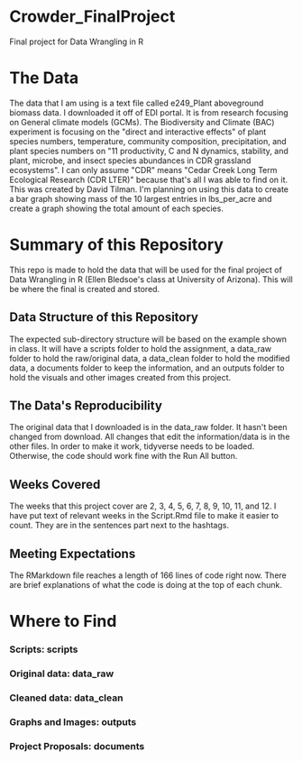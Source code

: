 # Crowder_FinalProject

Final project for Data Wrangling in R

# The Data

The data that I am using is a text file called e249_Plant aboveground biomass data. I downloaded it off of EDI portal. It is from research focusing on General climate models (GCMs). The Biodiversity and Climate (BAC) experiment is focusing on the "direct and interactive effects" of plant species numbers, temperature, community composition, precipitation, and plant species numbers on "11 productivity, C and N dynamics, stability, and plant, microbe, and insect species abundances in CDR grassland ecosystems". I can only assume "CDR" means "Cedar Creek Long Term Ecological Research (CDR LTER)" because that's all I was able to find on it. This was created by David Tilman. I'm planning on using this data to create a bar graph showing mass of the 10 largest entries in lbs_per_acre and create a graph showing the total amount of each species.

# Summary of this Repository

This repo is made to hold the data that will be used for the final project of Data Wrangling in R (Ellen Bledsoe's class at University of Arizona). This will be where the final is created and stored.

## Data Structure of this Repository

The expected sub-directory structure will be based on the example shown in class. It will have a scripts folder to hold the assignment, a data_raw folder to hold the raw/original data, a data_clean folder to hold the modified data, a documents folder to keep the information, and an outputs folder to hold the visuals and other images created from this project.

## The Data's Reproducibility

The original data that I downloaded is in the data_raw folder. It hasn't been changed from download. All changes that edit the information/data is in the other files. In order to make it work, tidyverse needs to be loaded. Otherwise, the code should work fine with the Run All button.

## Weeks Covered

The weeks that this project cover are 2, 3, 4, 5, 6, 7, 8, 9, 10, 11, and 12. I have put text of relevant weeks in the Script.Rmd file to make it easier to count. They are in the sentences part next to the hashtags.

## Meeting Expectations

The RMarkdown file reaches a length of 166 lines of code right now. There are brief explanations of what the code is doing at the top of each chunk.

# Where to Find

### Scripts: scripts

### Original data: data_raw

### Cleaned data: data_clean

### Graphs and Images: outputs

### Project Proposals: documents
